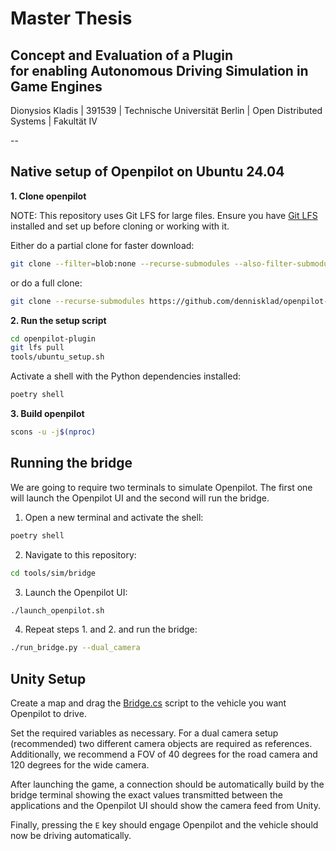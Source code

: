# Master Thesis
## Concept and Evaluation of a Plugin</br>for enabling Autonomous Driving Simulation in Game Engines
Dionysios Kladis | 391539 | Technische Universität Berlin | Open Distributed Systems | Fakultät IV

--

## Native setup of Openpilot on Ubuntu 24.04

**1. Clone openpilot**

NOTE: This repository uses Git LFS for large files. Ensure you have [Git LFS](https://git-lfs.com/) installed and set up before cloning or working with it.

Either do a partial clone for faster download:
``` bash
git clone --filter=blob:none --recurse-submodules --also-filter-submodules https://github.com/dennisklad/openpilot-plugin.git
```

or do a full clone:
``` bash
git clone --recurse-submodules https://github.com/dennisklad/openpilot-plugin.git
```

**2. Run the setup script**

``` bash
cd openpilot-plugin
git lfs pull
tools/ubuntu_setup.sh
```

Activate a shell with the Python dependencies installed:
``` bash
poetry shell
```

**3. Build openpilot**

``` bash
scons -u -j$(nproc)
```

## Running the bridge

We are going to require two terminals to simulate Openpilot. The first one will launch the Openpilot UI and the second will run the bridge.

1. Open a new terminal and activate the shell:
``` bash
poetry shell
```

2. Navigate to this repository:
``` bash
cd tools/sim/bridge
```

3. Launch the Openpilot UI:
``` bash
./launch_openpilot.sh
```

4.  Repeat steps 1. and 2. and run the bridge:
``` bash
./run_bridge.py --dual_camera
```


## Unity Setup

Create a map and drag the [Bridge.cs](https://github.com/dennisklad/unity-bridge/blob/bf271c500198193c7f9bfbee58fe22642ad96019/Assets/Scripts/Bridge.cs) script to the vehicle you want Openpilot to drive.

Set the required variables as necessary. For a dual camera setup (recommended) two different camera objects are required as references. 
Additionally, we recommend a FOV of 40 degrees for the road camera and 120 degrees for the wide camera. 

After launching the game, a connection should be automatically build by the bridge terminal showing the exact values transmitted between the applications and the Openpilot UI should show the camera feed from Unity.

Finally, pressing the `E` key should engage Openpilot and the vehicle should now be driving automatically.
